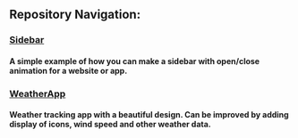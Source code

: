 <h2>Repository Navigation:</h2>

<h3><a href="https://github.com/Sadlineee/main-repo/tree/Sidebar/src">Sidebar</a></h3> <h4>A simple example of how you can make a sidebar with open/close animation for a website or app.</h4>

<h3><a href="https://github.com/Sadlineee/main-repo/tree/Sidebar/src">WeatherApp</a></h3> <h4>Weather tracking app with a beautiful design. Can be improved by adding display of icons, wind speed and other weather data.</h4>
